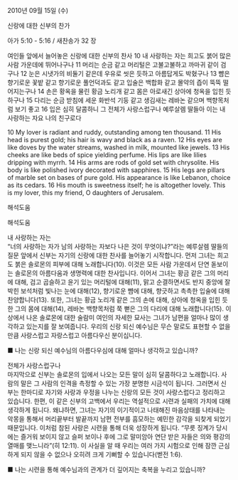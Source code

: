 2010년 09월 15일 (수)

신랑에 대한 신부의 찬가



아가 5:10 - 5:16 / 새찬송가 32 장


여인들 앞에서 늘어놓은 신랑에 대한 신부의 찬사 
10 내 사랑하는 자는 희고도 붉어 많은 사람 가운데에 뛰어나구나 11 머리는 순금 같고 머리털은 고불고불하고 까마귀 같이 검구나 12 눈은 시냇가의 비둘기 같은데 우유로 씻은 듯하고 아름답게도 박혔구나 13 뺨은 향기로운 꽃밭 같고 향기로운 풀언덕과도 같고 입술은 백합화 같고 몰약의 즙이 뚝뚝 떨어지는구나 
14 손은 황옥을 물린 황금 노리개 같고 몸은 아로새긴 상아에 청옥을 입힌 듯하구나 15 다리는 순금 받침에 세운 화반석 기둥 같고 생김새는 레바논 같으며 백향목처럼 보기 좋고 16 입은 심히 달콤하니 그 전체가 사랑스럽구나 예루살렘 딸들아 이는 내 사랑하는 자요 나의 친구로다

10 My lover is radiant and ruddy, outstanding among ten thousand. 11 His head is purest gold; his hair is wavy and black as a raven. 12 His eyes are like doves by the water streams, washed in milk, mounted like jewels. 13 His cheeks are like beds of spice yielding perfume. His lips are like lilies dripping with myrrh. 14 His arms are rods of gold set with chrysolite. His body is like polished ivory decorated with sapphires. 15 His legs are pillars of marble set on bases of pure gold. His appearance is like Lebanon, choice as its cedars. 16 His mouth is sweetness itself; he is altogether lovely. This is my lover, this my friend, O daughters of Jerusalem.

해석도움





해석도움


내 사랑하는 자는  
“너의 사랑하는 자가 남의 사랑하는 자보다 나은 것이 무엇이냐?”라는 예루살렘 딸들의 질문 앞에서 신부는 자기의 신랑에 대한 찬사를 늘어놓기 시작합니다. 먼저 그녀는 희고도 붉은 솔로몬의 피부에 대해 노래합니다(10). 이것은 모든 사람 가운데서 단연 돋보이는 솔로몬의 아름다움과 생명력에 대한 찬사입니다. 이어서 그녀는 황금 같은 그의 머리에 대해, 검고 곱슬하고 윤기 있는 머리털에 대해(11), 맑고 순결하면서도 반지 중앙에 잘 박힌 보석처럼 빛나는 눈에 대해(12), 향기로운 뺨에 대해, 향긋하고 촉촉한 입술에 대해 찬양합니다(13). 또한, 그녀는 황금 노리개 같은 그의 손에 대해, 상아에 청옥을 입힌 듯한 그의 몸에 대해(14), 레바논 백향목처럼 쭉 뻗은 그의 다리에 대해 노래합니다(15). 이상에서 나온 솔로몬에 대한 술람미 여인의 자세한 묘사는 그녀가 남편을 얼마나 많이 생각하고 있는지를 잘 보여줍니다. 우리의 신랑 되신 예수님은 무슨 말로도 표현할 수 없을 만큼 사랑스럽고 자랑스럽고 아름다우신 분이십니다. 

■ 나는 신랑 되신 예수님의 아름다우심에 대해 얼마나 생각하고 있습니까? 

전체가 사랑스럽구나  
마지막으로 신부는 솔로몬의 입에서 나오는 모든 말이 심히 달콤하다고 노래합니다. 사람의 말은 그 사람의 인격을 측정할 수 있는 가장 분명한 시금석이 됩니다. 그러면서 신부는 한마디로 자기와 사랑과 우정을 나누는 신랑의 모든 것이 사랑스럽다고 정리하고 있습니다. 한편, 이 같은 신부의 고백에서 우리는 역설적으로 시련과 실패의 가치에 대해 생각하게 됩니다. 왜냐하면, 그녀는 자기의 이기적이고 나태해진 마음상태를 나타내는 악몽을 통해서 머리끝부터 발끝까지 남편 전부를 흠모하는 예민한 감각을 되찾게 되었기 때문입니다. 이처럼 참된 사랑은 시련을 통해 더욱 성장하게 됩니다. “무릇 징계가 당시에는 즐거워 보이지 않고 슬퍼 보이나 후에 그로 말미암아 연단 받은 자들은 의와 평강의 열매를 맺느니라”(히 12:11). 이 사실을 알 때 우리는 여러 가지 시험으로 인해 잠깐 근심하게 되지 않을 수 없으나 오히려 크게 기뻐할 수 있습니다(벧전 1:6). 

■ 나는 시련을 통해 예수님과의 관계가 더 깊어지는 축복을 누리고 있습니까?